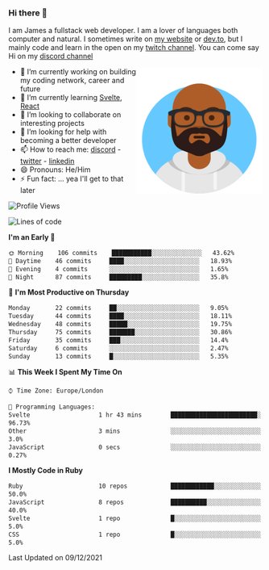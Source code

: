 ### Hi there 👋

I am James a fullstack web developer. I am a lover of languages both computer and natural. I sometimes write on [my website](https://jdhall.dev) or [dev.to](https://dev.to/zefur), but I mainly code and learn in the open on my [twitch channel](https://www.twitch.com/jozuhito). You can come say Hi on my [discord channel](https://discord.gg/sWEHvsBw)



<img align="right" height="250" width="250"  src="/assets/avataaars.png" />

  

- 🔭 I’m currently working on building my coding network, career and future
- 🌱 I’m currently learning [Svelte](https://svelte.dev), [React](https://reactjs.org)
- 👯 I’m looking to collaborate on interesting projects
- 🤔 I’m looking for help with becoming a better developer
- 📫 How to reach me: [discord](https://discord.gg/sWEHvsBw)
                      - [twitter](twitter.com/zefur)
                      - [linkedin](https://linkedin.com/in/j-d-hall)
- 😄 Pronouns: He/Him
- ⚡ Fun fact: ... yea I'll get to that later

 
<!-- BLOG-POST-LIST:START -->

<!-- BLOG-POST-LIST:END -->

<!--START_SECTION:waka-->
![Profile Views](http://img.shields.io/badge/Profile%20Views-0-blue)

![Lines of code](https://img.shields.io/badge/From%20Hello%20World%20I%27ve%20Written-77%20Thousand%20lines%20of%20code-blue)

**I'm an Early 🐤** 

```text
🌞 Morning    106 commits    ███████████░░░░░░░░░░░░░░   43.62% 
🌆 Daytime    46 commits     ████░░░░░░░░░░░░░░░░░░░░░   18.93% 
🌃 Evening    4 commits      ░░░░░░░░░░░░░░░░░░░░░░░░░   1.65% 
🌙 Night      87 commits     █████████░░░░░░░░░░░░░░░░   35.8%

```
📅 **I'm Most Productive on Thursday** 

```text
Monday       22 commits     ██░░░░░░░░░░░░░░░░░░░░░░░   9.05% 
Tuesday      44 commits     ████░░░░░░░░░░░░░░░░░░░░░   18.11% 
Wednesday    48 commits     █████░░░░░░░░░░░░░░░░░░░░   19.75% 
Thursday     75 commits     ███████░░░░░░░░░░░░░░░░░░   30.86% 
Friday       35 commits     ███░░░░░░░░░░░░░░░░░░░░░░   14.4% 
Saturday     6 commits      ░░░░░░░░░░░░░░░░░░░░░░░░░   2.47% 
Sunday       13 commits     █░░░░░░░░░░░░░░░░░░░░░░░░   5.35%

```


📊 **This Week I Spent My Time On** 

```text
⌚︎ Time Zone: Europe/London

💬 Programming Languages: 
Svelte                   1 hr 43 mins        ████████████████████████░   96.73% 
Other                    3 mins              ░░░░░░░░░░░░░░░░░░░░░░░░░   3.0% 
JavaScript               0 secs              ░░░░░░░░░░░░░░░░░░░░░░░░░   0.27%

```

**I Mostly Code in Ruby** 

```text
Ruby                     10 repos            ████████████░░░░░░░░░░░░░   50.0% 
JavaScript               8 repos             ██████████░░░░░░░░░░░░░░░   40.0% 
Svelte                   1 repo              █░░░░░░░░░░░░░░░░░░░░░░░░   5.0% 
CSS                      1 repo              █░░░░░░░░░░░░░░░░░░░░░░░░   5.0%

```



 Last Updated on 09/12/2021
<!--END_SECTION:waka-->
